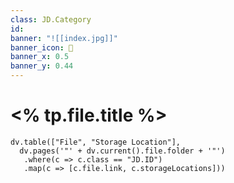 ```yaml
---
class: JD.Category
id:
banner: "![[index.jpg]]"
banner_icon: 📇
banner_x: 0.5
banner_y: 0.44
---
```


# <% tp.file.title %>

```dataviewjs
dv.table(["File", "Storage Location"],
  dv.pages('"' + dv.current().file.folder + '"')
   .where(c => c.class == "JD.ID")
   .map(c => [c.file.link, c.storageLocations]))
```

